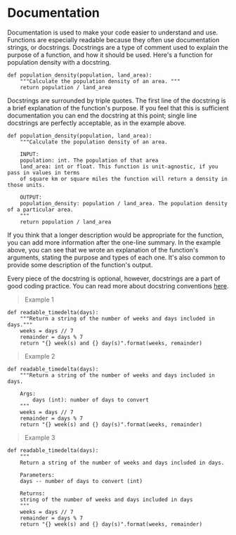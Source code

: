 # Documentation

Documentation is used to make your code easier to understand and use. Functions are especially readable because they often use documentation strings, or docstrings. Docstrings are a type of comment used to explain the purpose of a function, and how it should be used. Here's a function for population density with a docstring.

```
def population_density(population, land_area):
    """Calculate the population density of an area. """
    return population / land_area
```

Docstrings are surrounded by triple quotes. The first line of the docstring is a brief explanation of the function's purpose. If you feel that this is sufficient documentation you can end the docstring at this point; single line docstrings are perfectly acceptable, as in the example above.

```
def population_density(population, land_area):
    """Calculate the population density of an area.

    INPUT:
    population: int. The population of that area
    land_area: int or float. This function is unit-agnostic, if you pass in values in terms
    of square km or square miles the function will return a density in those units.

    OUTPUT:
    population_density: population / land_area. The population density of a particular area.
    """
    return population / land_area
```

If you think that a longer description would be appropriate for the function, you can add more information after the one-line summary. In the example above, you can see that we wrote an explanation of the function's arguments, stating the purpose and types of each one. It's also common to provide some description of the function's output.

Every piece of the docstring is optional, however, docstrings are a part of good coding practice. You can read more about docstring conventions [here](https://peps.python.org/pep-0257/).

> Example 1

```
def readable_timedelta(days):
    """Return a string of the number of weeks and days included in days."""
    weeks = days // 7
    remainder = days % 7
    return "{} week(s) and {} day(s)".format(weeks, remainder)
```

> Example 2

```
def readable_timedelta(days):
    """Return a string of the number of weeks and days included in days.

    Args:
        days (int): number of days to convert
    """
    weeks = days // 7
    remainder = days % 7
    return "{} week(s) and {} day(s)".format(weeks, remainder)
```

> Example 3

```
def readable_timedelta(days):
    """
    Return a string of the number of weeks and days included in days.

    Parameters:
    days -- number of days to convert (int)

    Returns:
    string of the number of weeks and days included in days
    """
    weeks = days // 7
    remainder = days % 7
    return "{} week(s) and {} day(s)".format(weeks, remainder)
```
